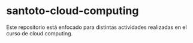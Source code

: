 # santoto-cloud-computing
Este repositorio está enfocado para distintas actividades realizadas en el curso de cloud computing.

